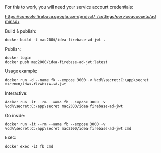 For this to work, you will need your service account credentials:

https://console.firebase.google.com/project/_/settings/serviceaccounts/adminsdk


Build & publish:

```
docker build -t mac2000/idea-firebase-ad-jwt .
```

Publish:

```
docker login
docker push mac2000/idea-firebase-ad-jwt:latest
```

Usage example:

```
docker run -d --name fb --expose 3000 -v %cd%\secret:C:\app\secret mac2000/idea-firebase-ad-jwt
```

Interactive:

```
docker run -it --rm --name fb --expose 3000 -v %cd%\secret:C:\app\secret mac2000/idea-firebase-ad-jwt
```

Go inside:

```
docker run -it --rm --name fb --expose 3000 -v %cd%\secret:C:\app\secret mac2000/idea-firebase-ad-jwt cmd
```

Exec:

```
docker exec -it fb cmd
```
